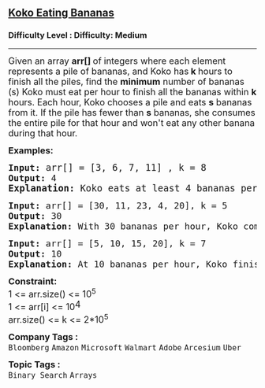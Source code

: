 <h2><a href="https://www.geeksforgeeks.org/problems/koko-eating-bananas/1?utm_source=geeksforgeeks&utm_medium=ml_article_practice_tab&utm_campaign">Koko Eating Bananas</a></h2><h3>Difficulty Level : Difficulty: Medium</h3><hr><div class="problems_problem_content__Xm_eO"><p><span style="font-size: 18px;">Given an array <strong>arr[] </strong>of integers where each element represents a pile of bananas, and Koko has<strong> k </strong>hours to finish all the piles, find the <strong>minimum</strong> number of bananas (s) Koko must eat per hour to finish all the bananas within <strong>k</strong> hours. Each hour, Koko chooses a pile and eats <strong>s</strong> bananas from it. If the pile has fewer than <strong>s</strong> bananas, she consumes the entire pile for that hour and won't eat any other banana during that hour.</span></p>
<p><strong><span style="font-size: 18px;">Examples:</span></strong></p>
<pre><strong><span style="font-size: 18px;">Input:</span><span style="font-size: 18px;"> </span></strong><span style="font-size: 18px;"><span style="font-size: 14pt;">arr[]</span><span style="font-size: 14pt;"> = [3, 6, 7, 11] , k = 8</span>
<strong><span style="font-size: 18px;">Output:</span> </strong></span><span style="font-size: 18px;">4<br></span><strong><span style="font-size: 14pt;">Explanation: </span></strong><span style="font-size: 18.6667px;">Koko eats at least 4 bananas per hour to finish all piles within 8 hours, as she can consume each pile in 1 + 2 + 2 + 3 = 8 hours.</span></pre>
<pre><span style="font-size: 18px;"><strong>Input: </strong>arr[] = [30, 11, 23, 4, 20], k = 5
<strong>Output: </strong></span><span style="font-size: 18px;"><span style="font-size: 18px;">30<br></span><strong style="font-size: 18px;">Explanation:</strong><span style="font-size: 18px;"> With 30 bananas per hour, Koko completes each pile in 1 hour, totaling 5 hours, which matches k = 5.</span></span></pre>
<pre><span style="font-size: 18px;"><span style="font-size: 18px;"><strong>Input:</strong> arr[] = [5, 10, 15, 20], k = 7
<strong>Output:</strong> 10
<strong>Explanation:</strong> At 10 bananas per hour, Koko finishes in 7 hours, just within the k = 7 limit.</span></span></pre>
<p><strong><span style="font-size: 18px;">Constraint:</span></strong><br><span style="font-size: 18px;">1 &lt;= arr.size() &lt;= 10<sup>5&nbsp;</sup><br>1 &lt;= arr[i] &lt;= 10</span><sup><span style="font-size: 18px;">4</span></sup><br><span style="font-size: 18px;">arr.size() &lt;= k &lt;= 2*10<sup>5</sup></span></p></div><p><span style=font-size:18px><strong>Company Tags : </strong><br><code>Bloomberg</code>&nbsp;<code>Amazon</code>&nbsp;<code>Microsoft</code>&nbsp;<code>Walmart</code>&nbsp;<code>Adobe</code>&nbsp;<code>Arcesium</code>&nbsp;<code>Uber</code>&nbsp;<br><p><span style=font-size:18px><strong>Topic Tags : </strong><br><code>Binary Search</code>&nbsp;<code>Arrays</code>&nbsp;